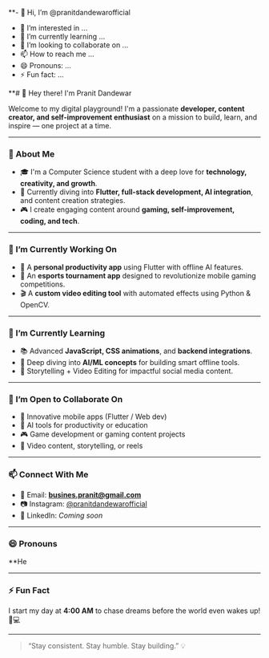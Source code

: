 **- 👋 Hi, I’m @pranitdandewarofficial
- 👀 I’m interested in ...
- 🌱 I’m currently learning ...
- 💞️ I’m looking to collaborate on ...
- 📫 How to reach me ...
- 😄 Pronouns: ...
- ⚡ Fun fact: ...

<!---
pranitdandewarofficial/pranitdandewarofficial is a ✨ special ✨ repository because its `README.md` (this file) appears on your GitHub profile.
You can click the Preview link to take a look at your changes.
--->
**# 👋 Hey there! I'm Pranit Dandewar

Welcome to my digital playground! I'm a passionate **developer, content creator, and self-improvement enthusiast** on a mission to build, learn, and inspire — one project at a time.

---

### 🚀 About Me
- 🎓 I'm a Computer Science student with a deep love for **technology, creativity, and growth**.
- 🧠 Currently diving into **Flutter, full-stack development, AI integration**, and content creation strategies.
- 🎮 I create engaging content around **gaming, self-improvement, coding, and tech**.

---

### 🔭 I’m Currently Working On
- 📱 A **personal productivity app** using Flutter with offline AI features.
- 🧩 An **esports tournament app** designed to revolutionize mobile gaming competitions.
- 🎬 A **custom video editing tool** with automated effects using Python & OpenCV.

---

### 🌱 I’m Currently Learning
- 📚 Advanced **JavaScript, CSS animations**, and **backend integrations**.
- 🧠 Deep diving into **AI/ML concepts** for building smart offline tools.
- 🎥 Storytelling + Video Editing for impactful social media content.

---

### 🤝 I’m Open to Collaborate On
- 🔧 Innovative mobile apps (Flutter / Web dev)
- 🤖 AI tools for productivity or education
- 🎮 Game development or gaming content projects
- 📸 Video content, storytelling, or reels

---

### 📫 Connect With Me
- 📩 Email: **busines.pranit@gmail.com**
- 📷 Instagram: [@pranitdandewarofficial](https://www.instagram.com/pranitdandewarofficial)
- 💼 LinkedIn: *Coming soon*

---

### 😄 Pronouns
**He

---

### ⚡ Fun Fact
I start my day at **4:00 AM** to chase dreams before the world even wakes up! 🌅💻

---

> “Stay consistent. Stay humble. Stay building.” 💡
